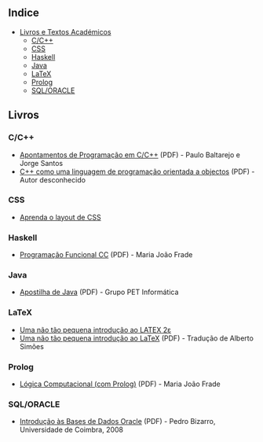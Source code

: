 ## Indice
* [Livros e Textos Académicos](#livros)
  * [C/C++](#cc)
  * [CSS](#css)
  * [Haskell](#haskell)
  * [Java](#java)
  * [LaTeX](#latex)
  * [Prolog](#prolog)
  * [SQL/ORACLE](#sqloracle)

## Livros
### C/C++
* [Apontamentos de Programação em C/C++](http://www.dei.isep.ipp.pt/~pbsousa/aulas/ano_0/2006_07/c/Sebenta-cpp-03-2006.pdf) (PDF) - Paulo Baltarejo e Jorge Santos
* [C++ como uma linguagem de programação orientada a objectos](https://drive.google.com/open?id=0BwhtSmnYpzLdMEFrbDJsMDFDRFU&authuser=0) (PDF) - Autor desconhecido


### CSS
* [Aprenda o layout de CSS](http://pt-pt.learnlayout.com/)


### Haskell
* [Programação Funcional CC](http://www3.di.uminho.pt/~mjf/pub/PF-Haskell.pdf) (PDF) - Maria João Frade


### Java
* [Apostilha de Java](https://drive.google.com/open?id=0BwhtSmnYpzLdWDNwV0k5N0RGaUk&authuser=0) (PDF) - Grupo PET Informática


### LaTeX
* [Uma não tão pequena introdução ao LATEX 2ε](http://www.ctan.org/tex-archive/info/lshort/portuguese)
* [Uma não tão pequena introdução ao LaTeX](http://alfarrabio.di.uminho.pt/~albie/lshort/pt-lshort.pdf) (PDF) - Tradução de Alberto Simões


### Prolog
* [Lógica Computacional (com Prolog)](http://www3.di.uminho.pt/~mjf/pub/LC-Prolog.pdf) (PDF) - Maria João Frade
 

### SQL/ORACLE
* [Introdução às Bases de Dados Oracle](https://drive.google.com/open?id=0BwhtSmnYpzLdRG9sdTNXVFp4Tzg&authuser=0) (PDF) - Pedro Bizarro, Universidade de Coimbra, 2008

